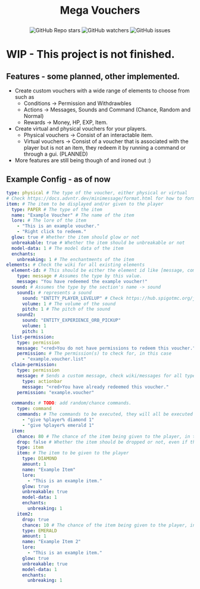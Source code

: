 # <p align="center">Mega Vouchers</p>

<div align="center">

![GitHub Repo stars](https://img.shields.io/github/stars/imlukas/MegaVouchers?style=for-the-badge) 
![GitHub watchers](https://img.shields.io/github/watchers/imlukas/MegaVouchers?style=for-the-badge) 
![GitHub issues](https://img.shields.io/github/issues/imlukas/MegaVouchers?style=for-the-badge)

</div>
<h1>WIP - This project is not finished.</h1>
  
## Features - some planned, other implemented.
  
* Create custom vouchers with a wide range of elements to choose from such as
  * Conditions -> Permission and Withdrawbles
  * Actions -> Messages, Sounds and Command (Chance, Random and Normal)
  * Rewards -> Money, HP, EXP, Item.
* Create virtual and physical vouchers for your players.
  * Physical vouchers -> Consist of an interactable item.
  * Virtual vouchers -> Consist of a voucher that is associated with the player but is not an item, they redeem it by running a command or through a gui. (PLANNED)
* More features are still being though of and ironed out :)


## Example Config - as of now

```yaml
type: physical # The type of the voucher, either physical or virtual
# Check https://docs.advntr.dev/minimessage/format.html for how to format messages, item name etc.
item: # The item to be displayed and/or given to the player
  type: PAPER # The type of the item
  name: "Example Voucher" # The name of the item
  lore: # The lore of the item
    - "This is an example voucher."
    - "Right click to redeem."
  glow: true # Whether the item should glow or not
  unbreakable: true # Whether the item should be unbreakable or not
  model-data: 1 # The model data of the item
  enchants:
    unbreaking: 1 # The enchantments of the item
elements: # Check the wiki for all existing elements
  element-id: # This should be either the element id like [message, commnand], or a random identifier
    type: message # Assumes the type by this value.
    message: "You have redeemed the example voucher!"
  sound: # Assumes the type by the section's name -> sound
    sound1: # represents a sound
      sound: "ENTITY_PLAYER_LEVELUP" # Check https://hub.spigotmc.org/javadocs/spigot/org/bukkit/Sound.html for all sounds
      volume: 1 # The volume of the sound
      pitch: 1 # The pitch of the sound
    sound2:
      sound: "ENTITY_EXPERIENCE_ORB_PICKUP"
      volume: 1
      pitch: 1
  list-permission:
    type: permission
    message: "<red>You do not have permissions to redeem this voucher." # Sends this message to the player
    permission: # The permission(s) to check for, in this case
      - "example.voucher.list"
  claim-permission:
    type: permission
    message: # Sends a custom message, check wiki/messages for all types and how to configure them.
      type: actionbar
      message: "<red>You have already redeemed this voucher."
    permission: "example.voucher"

  commands: # TODO: add random/chance commands.
    type: command
    commands: # The commands to be executed, they will all be executed in the order they are listed
      - "give %player% diamond 1"
      - "give %player% emerald 1"
  item:
    chance: 80 # The chance of the item being given to the player, in this case 80%
    drop: false # Whether the item should be dropped or not, even if the player's inventory is not full
    type: item
    item: # The item to be given to the player
      type: DIAMOND
      amount: 1
      name: "Example Item"
      lore:
        - "This is an example item."
      glow: true
      unbreakable: true
      model-data: 1
      enchants:
        unbreaking: 1
    item2:
      drop: true
      chance: 10 # The chance of the item being given to the player, in this case 10%
      type: EMERALD
      amount: 1
      name: "Example Item 2"
      lore:
        - "This is an example item."
      glow: true
      unbreakable: true
      model-data: 1
      enchants:
        unbreaking: 1
```
